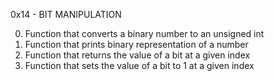 0x14 - BIT MANIPULATION

0. Function that converts a binary number to an unsigned int
1. Function that prints binary representation of a number
2. Function that returns the value of a bit at a given index
3. Function that sets the value of a bit to 1 at a given index

